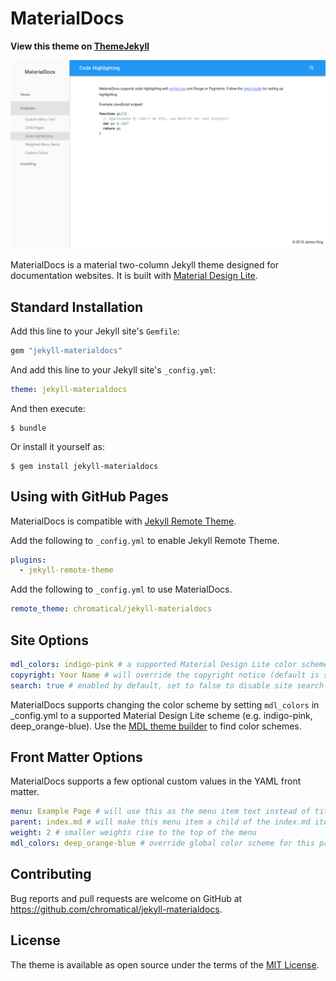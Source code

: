 # MaterialDocs

**View this theme on [ThemeJekyll](https://themejekyll.github.io/theme/materialdocs/)**

![MaterialDocs Screenshot](screenshot.png)

MaterialDocs is a material two-column Jekyll theme designed for documentation websites.  It is built with [Material Design Lite](https://getmdl.io).

## Standard Installation

Add this line to your Jekyll site's `Gemfile`:

```ruby
gem "jekyll-materialdocs"
```

And add this line to your Jekyll site's `_config.yml`:

```yaml
theme: jekyll-materialdocs
```

And then execute:

    $ bundle

Or install it yourself as:

    $ gem install jekyll-materialdocs

## Using with GitHub Pages

MaterialDocs is compatible with [Jekyll Remote Theme](https://github.com/benbalter/jekyll-remote-theme).

Add the following to `_config.yml` to enable Jekyll Remote Theme.

```yaml
plugins:
  - jekyll-remote-theme
```

Add the following to `_config.yml` to use MaterialDocs.

```yaml
remote_theme: chromatical/jekyll-materialdocs
```

## Site Options
```yaml
mdl_colors: indigo-pink # a supported Material Design Lite color scheme
copyright: Your Name # will override the copyright notice (default is site title)
search: true # enabled by default, set to false to disable site search
```
MaterialDocs supports changing the color scheme by setting `mdl_colors` in _config.yml to a supported Material Design Lite scheme (e.g. indigo-pink, deep_orange-blue).  Use the [MDL theme builder](https://getmdl.io/customize/index.html) to find color schemes.

## Front Matter Options

MaterialDocs supports a few optional custom values in the YAML front matter.
```yaml
menu: Example Page # will use this as the menu item text instead of title, set to false to remove from menu
parent: index.md # will make this menu item a child of the index.md item
weight: 2 # smaller weights rise to the top of the menu
mdl_colors: deep_orange-blue # override global color scheme for this page
```

## Contributing

Bug reports and pull requests are welcome on GitHub at https://github.com/chromatical/jekyll-materialdocs.

## License

The theme is available as open source under the terms of the [MIT License](https://opensource.org/licenses/MIT).
